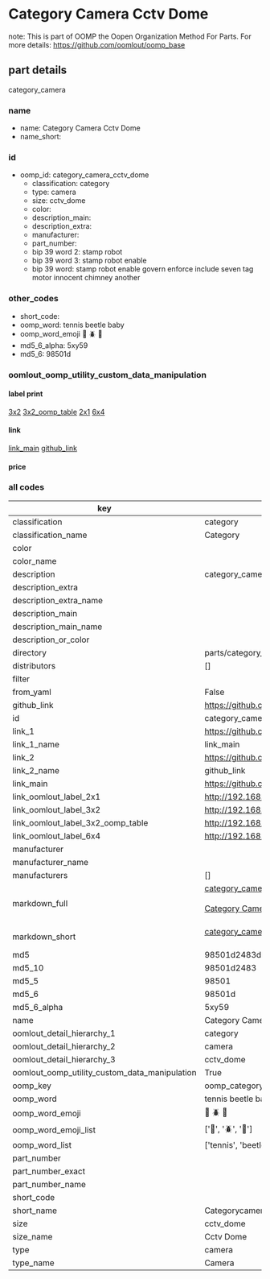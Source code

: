 # Category Camera Cctv Dome  

note: This is part of OOMP the Oopen Organization Method For Parts. For more details: https://github.com/oomlout/oomp_base

##  part details



category_camera

### name
* name: Category Camera Cctv Dome
* name_short: 
### id
* oomp_id: category_camera_cctv_dome
  * classification: category
  * type: camera
  * size: cctv_dome
  * color: 
  * description_main: 
  * description_extra: 
  * manufacturer: 
  * part_number: 
  * bip 39 word 2: stamp robot
  * bip 39 word 3: stamp robot enable
  * bip 39 word: stamp robot enable govern enforce include seven tag motor innocent chimney another

### other_codes
* short_code: 
* oomp_word: tennis beetle baby
* oomp_word_emoji :tennis: :beetle: :baby:
* md5_6_alpha: 5xy59
* md5_6: 98501d






### oomlout_oomp_utility_custom_data_manipulation
#### label print
[3x2](http://192.168.1.245:1112/?label=oomp%205xy59)
[3x2_oomp_table](http://192.168.1.107:1112/?label=oomp%205xy59)
[2x1](http://192.168.1.242:1112/?label=oomp%205xy59)
[6x4](http://192.168.1.55:1112/?label=oomp%205xy59)    

#### link

[link_main](https://github.com/oomlout/oomlout_oomp_current_version_messy/tree/main/parts/category_camera_cctv_dome) [github_link](https://github.com/oomlout/oomlout_oomp_part_src/tree/main/parts/category_camera_cctv_dome)                             

#### price







### all codes 
| key | value |  
| --- | --- |  
| classification | category |  
| classification_name | Category |  
| color |  |  
| color_name |  |  
| description | category_camera |  
| description_extra |  |  
| description_extra_name |  |  
| description_main |  |  
| description_main_name |  |  
| description_or_color |   |  
| directory | parts/category_camera_cctv_dome |  
| distributors | [] |  
| filter |  |  
| from_yaml | False |  
| github_link | https://github.com/oomlout/oomlout_oomp_part_src/tree/main/parts/category_camera_cctv_dome |  
| id | category_camera_cctv_dome |  
| link_1 | https://github.com/oomlout/oomlout_oomp_current_version_messy/tree/main/parts/category_camera_cctv_dome |  
| link_1_name | link_main |  
| link_2 | https://github.com/oomlout/oomlout_oomp_part_src/tree/main/parts/category_camera_cctv_dome |  
| link_2_name | github_link |  
| link_main | https://github.com/oomlout/oomlout_oomp_current_version_messy/tree/main/parts/category_camera_cctv_dome |  
| link_oomlout_label_2x1 | http://192.168.1.242:1112/?label=oomp%205xy59 |  
| link_oomlout_label_3x2 | http://192.168.1.245:1112/?label=oomp%205xy59 |  
| link_oomlout_label_3x2_oomp_table | http://192.168.1.107:1112/?label=oomp%205xy59 |  
| link_oomlout_label_6x4 | http://192.168.1.55:1112/?label=oomp%205xy59 |  
| manufacturer |  |  
| manufacturer_name |  |  
| manufacturers | [] |  
| markdown_full | [category_camera_cctv_dome](https://github.com/oomlout/oomlout_oomp_current_version_messy/tree/main/parts/category_camera_cctv_dome)<br>[](https://github.com/oomlout/oomlout_oomp_current_version_messy/tree/main/parts/category_camera_cctv_dome)<br>[Category Camera Cctv Dome](https://github.com/oomlout/oomlout_oomp_current_version_messy/tree/main/parts/category_camera_cctv_dome)<br><br> |  
| markdown_short | [category_camera_cctv_dome](https://github.com/oomlout/oomlout_oomp_current_version_messy/tree/main/parts/category_camera_cctv_dome)<br><br> |  
| md5 | 98501d2483dd3895c9a5165092aecea3 |  
| md5_10 | 98501d2483 |  
| md5_5 | 98501 |  
| md5_6 | 98501d |  
| md5_6_alpha | 5xy59 |  
| name | Category Camera Cctv Dome |  
| oomlout_detail_hierarchy_1 | category |  
| oomlout_detail_hierarchy_2 | camera |  
| oomlout_detail_hierarchy_3 | cctv_dome |  
| oomlout_oomp_utility_custom_data_manipulation | True |  
| oomp_key | oomp_category_camera_cctv_dome |  
| oomp_word | tennis beetle baby |  
| oomp_word_emoji | :tennis: :beetle: :baby: |  
| oomp_word_emoji_list | [':tennis:', ':beetle:', ':baby:'] |  
| oomp_word_list | ['tennis', 'beetle', 'baby'] |  
| part_number |  |  
| part_number_exact |  |  
| part_number_name |  |  
| short_code |  |  
| short_name | Categorycamera |  
| size | cctv_dome |  
| size_name | Cctv Dome |  
| type | camera |  
| type_name | Camera |  
